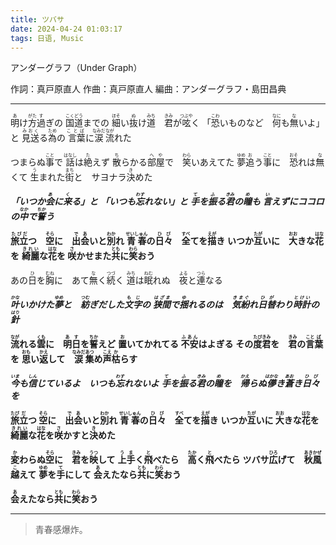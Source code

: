 ```yaml
---
title: ツバサ
date: 2024-04-24 01:03:17
tags: 日语, Music
---
```


アンダーグラフ（Under Graph）

作詞：真戸原直人
作曲：真戸原直人
編曲：アンダーグラフ・島田昌典

<!--more-->

---

<ruby>明<rt>あ</rt></ruby>け<ruby>方<rt>がた</rt></ruby><ruby>過<rt>す</rt></ruby>ぎの <ruby>国<rt>こく</rt></ruby><ruby>道<rt>どう</rt></ruby>までの 
<ruby>細<rt>ほそ</rt></ruby>い<ruby>抜<rt>ぬ</rt></ruby>け<ruby>道<rt>みち</rt></ruby>　<ruby>君<rt>きみ</rt></ruby>が<ruby>呟<rt>つぶや</rt></ruby>く
「<ruby>恐<rt>こわ</rt></ruby>いものなど　<ruby>何<rt>なに</rt></ruby>も<ruby>無<rt>な</rt></ruby>いよ」 と
<ruby>見送<rt>みおく</rt></ruby>る<ruby>為<rt>ため</rt></ruby>の<ruby> 言葉<rt>ことば</rt></ruby>に<ruby>涙<rt>なみだ</rt></ruby><ruby>流<rt>なが</rt></ruby>れた

つまらぬ<ruby>事<rt>こと</rt></ruby>で <ruby>話<rt>はなし</rt></ruby>は<ruby>絶<rt>た</rt></ruby>えず
<ruby>散<rt>ち</rt></ruby>らかる<ruby>部屋<rt>へや</rt></ruby>で　<ruby>笑<rt>わら</rt></ruby>いあえてた
<ruby>夢<rt>ゆめ</rt></ruby><ruby>追<rt>お</rt></ruby>う<ruby>事<rt>こと</rt></ruby>に　<ruby>恐<rt>おそ</rt></ruby>れは<ruby>無<rt>な</rt></ruby>くて
<ruby>生<rt>う</rt></ruby>まれた<ruby>街<rt>まち</rt></ruby>と　サヨナラ<ruby>決<rt>き</rt></ruby>めた

***「いつか<ruby>会<rt>あ</rt></ruby>に<ruby>来<rt>く</rt></ruby>る」と***
***「いつも<ruby>忘<rt>わす</rt></ruby>れない」と***
***<ruby>手<rt>て</rt></ruby>を<ruby>振<rt>ふ</rt></ruby>る<ruby>君<rt>きみ</rt></ruby>の<ruby>瞳<rt>め</rt></ruby>も***
***<ruby>言<rt>い</rt></ruby>えずにココロの<ruby>中<rt>なか</rt></ruby>で<ruby>誓<rt>ちか</rt></ruby>う***

**<ruby>旅立<rt>たびだ</rt></ruby>つ　<ruby>空<rt>そら</rt></ruby>に　<ruby>出会<rt>であ</rt></ruby>いと<ruby>別<rt>わか</rt></ruby>れ**
**<ruby>青春<rt>せいしゅん</rt></ruby>の<ruby>日々<rt>ひび</rt></ruby>　<ruby>全<rt>すべ</rt></ruby>てを<ruby>描<rt>えが</rt></ruby>き**
**いつか<ruby>互<rt>たが</rt></ruby>いに　<ruby>大<rt>おお</rt></ruby>きな<ruby>花<rt>はな</rt></ruby>を**
**<ruby>綺麗<rt>きれい</rt></ruby>な<ruby>花<rt>はな</rt></ruby>を <ruby>咲<rt>さ</rt></ruby>かせまた<ruby>共<rt>とも</rt></ruby>に<ruby>笑<rt>わら</rt></ruby>おう**

あの<ruby>日<rt>ひ</rt></ruby>を<ruby>胸<rt>むね</rt></ruby>に　あて<ruby>無<rt>な</rt></ruby>く<ruby>続<rt>つづ</rt></ruby>く
<ruby>道<rt>みち</rt></ruby>は<ruby>眠<rt>ねむ</rt></ruby>れぬ　<ruby>夜<rt>よる</rt></ruby>と<ruby>連<rt>つら</rt></ruby>なる

***<ruby>叶<rt>かな</rt></ruby>いかけた<ruby>夢<rt>ゆめ</rt></ruby>と　<ruby>紡<rt>つむ</rt></ruby>ぎだした<ruby>文字<rt>もじ</rt></ruby>の***
***<ruby>狭間<rt>はざま</rt></ruby>で<ruby>揺<rt>ゆ</rt></ruby>れるのは　<ruby>気紛<rt>きまぐ</rt></ruby>れ<ruby>日替<rt>ひが</rt></ruby>わり<ruby>時計<rt>とけい</rt></ruby>の<ruby>針<rt>はり</rt></ruby>***

**<ruby>流<rt>なが</rt></ruby>れる<ruby>雲<rt>くも</rt></ruby>に　<ruby>明日<rt>あす</rt></ruby>を<ruby>誓<rt>ちか</rt></ruby>えど**
**<ruby>置<rt>お</rt></ruby>いてかれてる <ruby>不安<rt>ふあん</rt></ruby>はよぎる**
**その<ruby>度<rt>たび</rt></ruby><ruby>君<rt>きみ</rt></ruby>を　<ruby>君<rt>きみ</rt></ruby>の<ruby>言<rt>こと</rt></ruby><ruby>葉<rt>ば</rt></ruby>を**
**<ruby>思<rt>おも</rt></ruby>い<ruby>返<rt>かえ</rt></ruby>して　<ruby>涙<rt>なみだ</rt></ruby><ruby>集<rt>あつ</rt></ruby>め<ruby>声<rt>こえ</rt></ruby><ruby>枯<rt>か</rt></ruby>らす**

***<ruby>今<rt>いま</rt></ruby>も<ruby>信<rt>しん</rt></ruby>じているよ　いつも<ruby>忘<rt>わす</rt></ruby>れないよ***
***<ruby>手<rt>て</rt></ruby>を<ruby>振<rt>ふ</rt></ruby>る<ruby>君<rt>きみ</rt></ruby>の<ruby>瞳<rt>め</rt></ruby>を　<ruby>帰<rt>かえ</rt></ruby>らぬ<ruby>儚<rt>はかな</rt></ruby>き<ruby>蒼<rt>あお</rt></ruby>き<ruby>日々<rt>ひび</rt></ruby>を***


**<ruby>旅<rt>たび</rt></ruby><ruby>立<rt>だ</rt></ruby>つ <ruby>空<rt>そら</rt></ruby>に　<ruby>出会<rt>であ</rt></ruby>いと<ruby>別<rt>わか</rt></ruby>れ**
**<ruby>青春<rt>せいしゅん</rt></ruby>の<ruby>日々<rt>ひび</rt></ruby>　<ruby>全<rt>すべ</rt></ruby>てを<ruby>描<rt>えが</rt></ruby>き**
**いつか<ruby>互<rt>たが</rt></ruby>いに <ruby>大<rt>おお</rt></ruby>きな<ruby>花<rt>はな</rt></ruby>を**
**<ruby>綺麗<rt>きれい</rt></ruby>な<ruby>花<rt>はな</rt></ruby>を<ruby>咲<rt>さ</rt></ruby>かすと<ruby>決<rt>き</rt></ruby>めた**

**<ruby>変<rt>か</rt></ruby>わらぬ<ruby>空<rt>そら</rt></ruby>に　<ruby>君<rt>きみ</rt></ruby>を<ruby>映<rt>うつ</rt></ruby>して**
**<ruby>上手<rt>うま</rt></ruby>く<ruby>飛<rt>と</rt></ruby>べたら　<ruby>高<rt>たか</rt></ruby>く<ruby>飛<rt>と</rt></ruby>べたら**
**ツバサ<ruby>広<rt>ひろ</rt></ruby>げて　<ruby>秋風<rt>あきかぜ</rt></ruby><ruby>越<rt>こ</rt></ruby>えて**
**<ruby>夢<rt>ゆめ</rt></ruby>を<ruby>手<rt>て</rt></ruby>にして**
**<ruby>会<rt>あ</rt></ruby>えたなら<ruby>共<rt>とも</rt></ruby>に<ruby>笑<rt>わら</rt></ruby>おう**

**<ruby>会<rt>あ</rt></ruby>えたなら<ruby>共<rt>とも</rt></ruby>に<ruby>笑<rt>わら</rt></ruby>おう**

---

>青春感爆炸。
